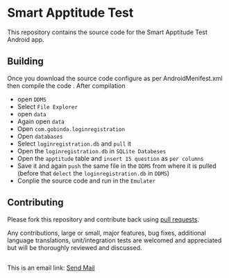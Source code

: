 
# Smart Apptitude Test

This repository contains the source code for the Smart Apptitude Test Android app.

## Building

   Once you download the source code configure as per AndroidMenifest.xml then compile the code . After compilation 

   * open `DDMS`
   * Select `File Explorer`
   * open `data`
   * Again open `data`
   * Open `com.gobinda.loginregistration`
   * Open `databases`
   * Select `loginregistration.db` and `pull` it
   * Open the `loginregistration.db` in `SQLite Databeses`
   * Open the `apptitude` table and `insert 15 question` as `per columns`
   * Save it and again `push` the same file in the `DDMS` from where it is pulled (before that `delect` the `loginregistration.db` in `DDMS`)
   * Conplie the source code and run in the `Emulater`

## Contributing

Please fork this repository and contribute back using
[pull requests](https://github.com/github/android/pulls).

Any contributions, large or small, major features, bug fixes, additional
language translations, unit/integration tests are welcomed and appreciated
but will be thoroughly reviewed and discussed.


## 

This is an email link:
<a href="mailto:gdeb089@gmail.com?Subject=Smart%20Apptitude%20Report">
Send Mail</a> 